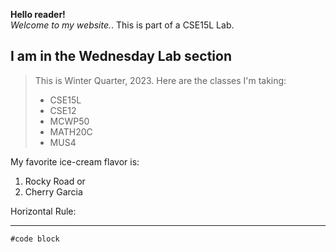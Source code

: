 **Hello reader!**  
*Welcome to my website.*. 
This is part of a CSE15L Lab.

## I am in the Wednesday Lab section

>This is Winter Quarter, 2023.
>Here are the classes I'm taking:
>* CSE15L
>* CSE12
>* MCWP50
>* MATH20C
>* MUS4

My favorite ice-cream flavor is:
1) Rocky Road 
or
2) Cherry Garcia

Horizontal Rule:
***

```
#code block
